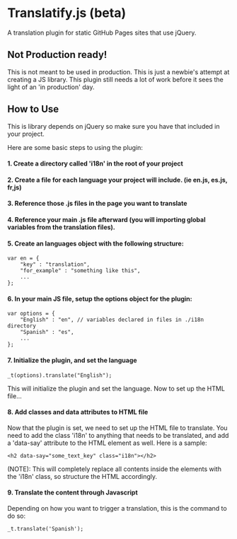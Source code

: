 # Translatify.js (beta)
A translation plugin for static GitHub Pages sites that use jQuery.

## Not Production ready!

This is not meant to be used in production. This is just a newbie's attempt at creating a JS library. This plugin still needs a lot of work before it sees the light of an 'in production' day.

## How to Use

This is library depends on jQuery so make sure you have that included in your project.

Here are some basic steps to using the plugin:
#### 1. Create a directory called 'i18n' in the root of your project
#### 2. Create a file for each language your project will include. (ie en.js, es.js, fr,js)
#### 3. Reference those .js files in the page you want to translate
#### 4. Reference your main .js file afterward (you will importing global variables from the translation files).
#### 5. Create an languages object with the following structure:

```
var en = {
	"key" : "translation",
	"for_example" : "something like this",
	...
};
```

#### 6. In your main JS file, setup the options object for the plugin:

```
var options = {
	"English" : "en", // variables declared in files in ./i18n directory
	"Spanish" : "es",
	...
};
```

#### 7. Initialize the plugin, and set the language

```
_t(options).translate("English");
```
This will initialize the plugin and set the language. Now to set up the HTML file...

#### 8. Add classes and data attributes to HTML file

Now that the plugin is set, we need to set up the HTML file to translate. You need to add the class 'i18n' to anything that needs to be translated, and add a 'data-say' attribute to the HTML element as well. Here is a sample:

```
<h2 data-say="some_text_key" class="i18n"></h2>
```

(NOTE): This will completely replace all contents inside the elements with the 'i18n' class, so structure the HTML accordingly.

#### 9. Translate the content through Javascript

Depending on how you want to trigger a translation, this is the command to do so:

```
_t.translate('Spanish');
```
